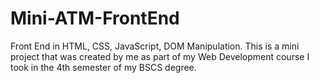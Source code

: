 # Mini-ATM-FrontEnd
Front End in HTML, CSS, JavaScript, DOM Manipulation.
This is a mini project that was created by me as part of my Web Development course I took in the 4th semester of my BSCS degree.
